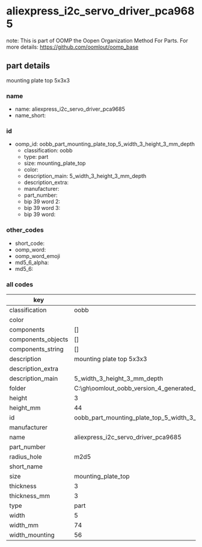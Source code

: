 # aliexpress_i2c_servo_driver_pca9685  

note: This is part of OOMP the Oopen Organization Method For Parts. For more details: https://github.com/oomlout/oomp_base

##  part details



mounting plate top 5x3x3

### name
* name: aliexpress_i2c_servo_driver_pca9685
* name_short: 
### id
* oomp_id: oobb_part_mounting_plate_top_5_width_3_height_3_mm_depth
  * classification: oobb
  * type: part
  * size: mounting_plate_top
  * color: 
  * description_main: 5_width_3_height_3_mm_depth
  * description_extra: 
  * manufacturer: 
  * part_number: 
  * bip 39 word 2: 
  * bip 39 word 3: 
  * bip 39 word: 

### other_codes
* short_code: 
* oomp_word: 
* oomp_word_emoji 
* md5_6_alpha: 
* md5_6: 









### all codes 
| key | value |  
| --- | --- |  
| classification | oobb |  
| color |  |  
| components | [] |  
| components_objects | [] |  
| components_string | [] |  
| description | mounting plate top 5x3x3 |  
| description_extra |  |  
| description_main | 5_width_3_height_3_mm_depth |  
| folder | C:\gh\oomlout_oobb_version_4_generated_parts\things\oobb_part_mounting_plate_top_5_width_3_height_3_mm_depth |  
| height | 3 |  
| height_mm | 44 |  
| id | oobb_part_mounting_plate_top_5_width_3_height_3_mm_depth |  
| manufacturer |  |  
| name | aliexpress_i2c_servo_driver_pca9685 |  
| part_number |  |  
| radius_hole | m2d5 |  
| short_name |  |  
| size | mounting_plate_top |  
| thickness | 3 |  
| thickness_mm | 3 |  
| type | part |  
| width | 5 |  
| width_mm | 74 |  
| width_mounting | 56 |  
